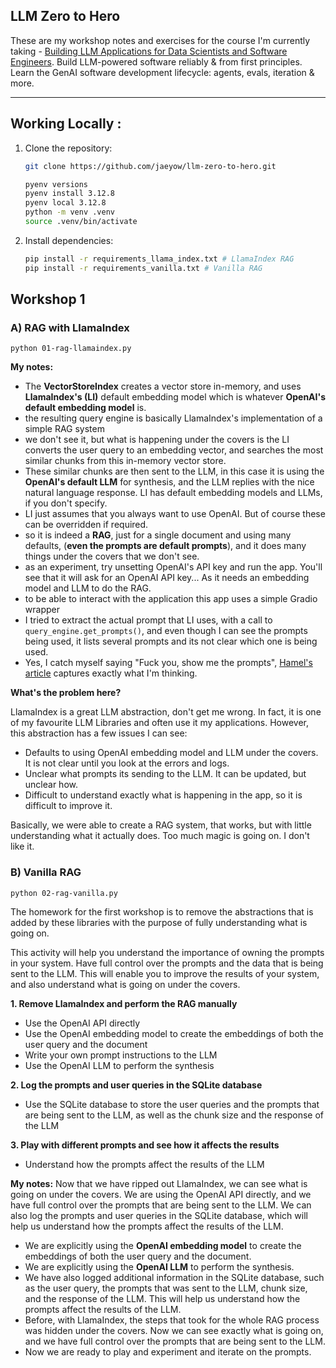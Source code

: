 ## LLM Zero to Hero  

These are my workshop notes and exercises for the course I'm currently taking - [Building LLM Applications for Data Scientists and Software Engineers](https://maven.com/hugo-stefan/building-llm-apps-ds-and-swe-from-first-principles). Build LLM-powered software reliably & from first principles. Learn the GenAI software development lifecycle: agents, evals, iteration & more.

---

## **Working Locally :**  
1. Clone the repository:  
    ```bash
    git clone https://github.com/jaeyow/llm-zero-to-hero.git
    ```  

    ```bash
    pyenv versions
    pyenv install 3.12.8
    pyenv local 3.12.8
    python -m venv .venv
    source .venv/bin/activate
    ```
2. Install dependencies:  
    ```bash
    pip install -r requirements_llama_index.txt # LlamaIndex RAG
    pip install -r requirements_vanilla.txt # Vanilla RAG
    ```  

## **Workshop 1**

### **A) RAG with LlamaIndex**
```
python 01-rag-llamaindex.py
```
**My notes:**

- The **VectorStoreIndex** creates a vector store in-memory, and uses **LlamaIndex's (LI)** default embedding model which is whatever **OpenAI's default embedding model** is.
- the resulting query engine is basically LlamaIndex's implementation of a simple RAG system
- we don't see it, but what is happening under the covers is the LI converts the user query to an embedding vector, and searches the most similar chunks from this in-memory vector store.
- These similar chunks are then sent to the LLM, in this case it is using the **OpenAI's default LLM** for synthesis, and the LLM replies with the nice natural language response. LI has default embedding models and LLMs, if you don't specify.
- LI just assumes that you always want to use OpenAI. But of course these can be overridden if required.
- so it is indeed a **RAG**, just for a single document and using many defaults, (**even the prompts are default prompts**), and it does many things under the covers that we don't see.
- as an experiment, try unsetting OpenAI's API key and run the app. You'll see that it will ask for an OpenAI API key... As it needs an embedding model and LLM to do the RAG.
- to be able to interact with the application this app uses a simple Gradio wrapper
- I tried to extract the actual prompt that LI uses, with a call to `query_engine.get_prompts()`, and even though I can see the prompts being used, it lists several prompts and its not clear which one is being used.
- Yes, I catch myself saying "Fuck you, show me the prompts", [Hamel's article](https://hamel.dev/blog/posts/prompt/) captures exactly what I'm thinking. 

**What's the problem here?**

LlamaIndex is a great LLM abstraction, don't get me wrong. In fact, it is one of my favourite LLM Libraries and often use it my applications. However, this abstraction has a few issues I can see:
- Defaults to using OpenAI embedding model and LLM under the covers. It is not clear until you look at the errors and logs. 
- Unclear what prompts its sending to the LLM. It can be updated, but unclear how.
- Difficult to understand exactly what is happening in the app, so it is difficult to improve it.

Basically, we were able to create a RAG system, that works, but with little understanding what it actually does. Too much magic is going on. I don't like it. 

### **B) Vanilla RAG** 
```
python 02-rag-vanilla.py
```
The homework for the first workshop is to remove the abstractions that is added by these libraries with the purpose of fully understanding what is going on.

This activity will help you understand the importance of owning the prompts in your system. Have full control over the prompts and the data that is being sent to the LLM. This will enable you to improve the results of your system, and also understand what is going on under the covers.

**1. Remove LlamaIndex and perform the RAG manually**
- Use the OpenAI API directly
- Use the OpenAI embedding model to create the embeddings of both the user query and the document
- Write your own prompt instructions to the LLM
- Use the OpenAI LLM to perform the synthesis

**2. Log the prompts and user queries in the SQLite database**
- Use the SQLite database to store the user queries and the prompts that are being sent to the LLM, as well as the chunk size and the response of the LLM

**3. Play with different prompts and see how it affects the results**
- Understand how the prompts affect the results of the LLM

**My notes:**
Now that we have ripped out LlamaIndex, we can see what is going on under the covers. We are using the OpenAI API directly, and we have full control over the prompts that are being sent to the LLM. We can also log the prompts and user queries in the SQLite database, which will help us understand how the prompts affect the results of the LLM.
- We are explicitly using the **OpenAI embedding model** to create the embeddings of both the user query and the document.
- We are explicitly using the **OpenAI LLM** to perform the synthesis.
- We have also logged additional information in the SQLite database, such as the user query, the prompts that was sent to the LLM, chunk size, and the response of the LLM. This will help us understand how the prompts affect the results of the LLM. 
- Before, with LlamaIndex, the steps that took for the whole RAG process was hidden under the covers. Now we can see exactly what is going on, and we have full control over the prompts that are being sent to the LLM. 
- Now we are ready to play and experiment and iterate on the prompts.
